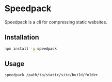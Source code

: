 # Speedpack

Speedpack is a cli for compressing static websites.


## Installation

```bash
npm install -g speedpack
```

## Usage

```bash
speedpack /path/to/static/site/build/folder
```
